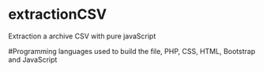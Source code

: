 # extractionCSV
Extraction a archive CSV with pure javaScript

#Programming languages used to build the file, PHP, CSS, HTML, Bootstrap and JavaScript
